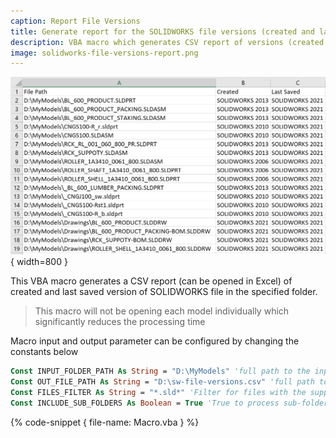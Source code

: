 ```yaml
---
caption: Report File Versions
title: Generate report for the SOLIDWORKS file versions (created and last saved) for all the files in the folder
description: VBA macro which generates CSV report of versions (created and last saved) for all files in the folder
image: solidworks-file-versions-report.png
---
```

![SOLIDWORKS file versions report](solidworks-file-versions-report.png) { width=800 }

This VBA macro generates a CSV report (can be opened in Excel) of created and last saved version of SOLIDWORKS file in the specified folder.

> This macro will not be opening each model individually which significantly reduces the processing time

Macro input and output parameter can be configured by changing the constants below

~~~ vb
Const INPUT_FOLDER_PATH As String = "D:\MyModels" 'full path to the input folder with SOLIDWORKS files
Const OUT_FILE_PATH As String = "D:\sw-file-versions.csv" 'full path to the output CSV file of the report
Const FILES_FILTER As String = "*.sld*" 'Filter for files with the support of wildcards
Const INCLUDE_SUB_FOLDERS As Boolean = True 'True to process sub-folders, False to only process top level files
~~~

{% code-snippet { file-name: Macro.vba } %}